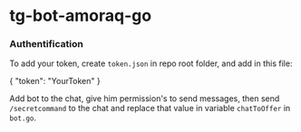# tg-bot-amoraq-go

### Authentification
To add your token, create `token.json` in repo root folder, and add in this file:

{ "token": "YourToken" }

Add bot to the chat, give him permission's to send messages, then send `/secretcommand` to the chat and replace that value in variable `chatToOffer` in `bot.go`.